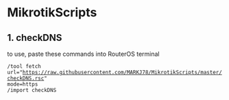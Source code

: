 # MikrotikScripts

## 1. checkDNS

to use, paste these commands into RouterOS terminal

<code>/tool fetch url="https://raw.githubusercontent.com/MARKJ78/MikrotikScripts/master/checkDNS.rsc" mode=https</code><br>
<code>/import checkDNS </code>



